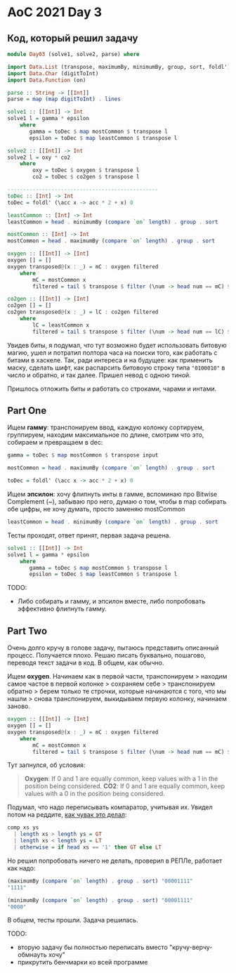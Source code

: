 # AoC 2021 Day 3

## Код, который решил задачу

```haskell
module Day03 (solve1, solve2, parse) where

import Data.List (transpose, maximumBy, minimumBy, group, sort, foldl')
import Data.Char (digitToInt)
import Data.Function (on)

parse :: String -> [[Int]]
parse = map (map digitToInt) . lines

solve1 :: [[Int]] -> Int
solve1 l = gamma * epsilon
    where
       gamma = toDec $ map mostCommon $ transpose l
       epsilon = toDec $ map leastCommon $ transpose l

solve2 :: [[Int]] -> Int
solve2 l = oxy * co2
    where
        oxy = toDec $ oxygen $ transpose l
        co2 = toDec $ co2gen $ transpose l

------------------------------------------------
toDec :: [Int] -> Int
toDec = foldl' (\acc x -> acc * 2 + x) 0

leastCommon :: [Int] -> Int
leastCommon = head . minimumBy (compare `on` length) . group . sort

mostCommon :: [Int] -> Int
mostCommon = head . maximumBy (compare `on` length) . group . sort

oxygen :: [[Int]] -> [Int]
oxygen [] = []
oxygen transposed@(x : _) = mC : oxygen filtered
    where
        mC = mostCommon x
        filtered = tail $ transpose $ filter (\num -> head num == mC) $ transpose transposed

co2gen :: [[Int]] -> [Int]
co2gen [] = []
co2gen transposed@(x : _) = lC : co2gen filtered
    where
        lC = leastCommon x
        filtered = tail $ transpose $ filter (\num -> head num == lC) $ transpose transposed
```

Увидев биты, я подумал, что тут возможно будет использовать битовую магию, ушел и потратил полтора часа на поиски того, как работать с битами в хаскеле. Так, ради интереса и на будущее: как применить маску, сделать шифт, как распарсить битовоую строку типа `"0100010"` в число и обратно, и так далее. Пришел невод с одною тиной.

Пришлось отложить биты и работать со строками, чарами и интами.

## Part One

Ищем **гамму**: транспонируем ввод, каждую колонку сортируем, группируем, находим максимальное по длине, смотрим что это, собираем и превращаем в dec:
```haskell
gamma = toDec $ map mostCommon $ transpose input

mostCommon = head . maximumBy (compare `on` length) . group . sort

toDec = foldl' (\acc x -> acc * 2 + x) 0
```

Ищем **эпсилон**: хочу флипнуть инты в гамме, вспоминаю про Bitwise Complement (~), забываю про него, думаю о том, чтобы в map собирать обе цифры, не хочу думать, просто заменяю mostCommon
```haskell
leastCommon = head . minimumBy (compare `on` length) . group . sort
```

Тесты проходят, ответ принят, первая задача решена.
```haskell
solve1 :: [[Int]] -> Int
solve1 l = gamma * epsilon
    where
       gamma = toDec $ map mostCommon $ transpose l
       epsilon = toDec $ map leastCommon $ transpose l
```

TODO:
- Либо собирать и гамму, и эпсилон вместе, либо попробовать эффективно флипнуть гамму.  

## Part Two

Очень долго кручу в голове задачу, пытаюсь представить описанный процесс. Получается плохо. Решаю писать буквально, пошагово, переводя текст задачи в код. В общем, как обычно.

Ищем **oxygen**. Начинаем как в первой части, транспонируем > находим самое частое в первой колонке > сохраняем себе > транспонируем обратно > берем только те строчки, которые начинаются с того, что мы нашли > снова транспонируем, выкидываем первую колонку, начинаем заново.

```haskell
oxygen :: [[Int]] -> [Int]
oxygen [] = []
oxygen transposed@(x : _) = mC : oxygen filtered
    where
        mC = mostCommon x
        filtered = tail $ transpose $ filter (\num -> head num == mC) $ transpose transposed
```

Тут запнулся, об условия: 
> **Oxygen**: If 0 and 1 are equally common, keep values with a 1 in the position being considered.
> **CO2**: If 0 and 1 are equally common, keep values with a 0 in the position being considered.

Подумал, что надо переписывать компаратор, учитывая их. Увидел потом на реддите, [как чувак это делал](https://www.reddit.com/r/adventofcode/comments/r7r0ff/2021_day_3_solutions/hn1d3gw/):
```haskell
comp xs ys
  | length xs > length ys = GT
  | length xs < length ys = LT
  | otherwise = if head xs == '1' then GT else LT
```

Но решил попробовать ничего не делать, проверил в РЕПЛе, работает как надо:
```haskell
(maximumBy (compare `on` length) . group . sort) "00001111"
"1111"

(minimumBy (compare `on` length) . group . sort) "00001111"
"0000"
```

В общем, тесты прошли. Задача решилась.

TODO: 
- вторую задачу бы полностью переписать вместо "кручу-верчу-обмнауть хочу"
- прикрутить бенчмарки ко всей программе 